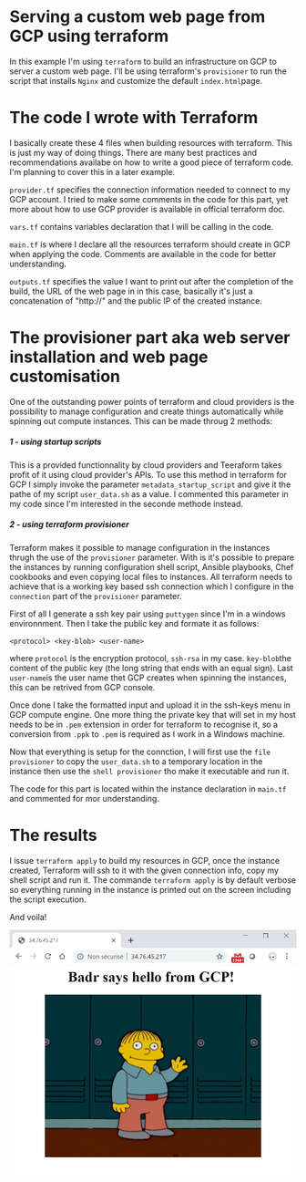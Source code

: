 # Serving a custom web page from GCP using terraform

In this example I'm using `terraform` to build an infrastructure on GCP to server a custom web page.
I'll be using terraform's `provisioner` to run the script that installs `Nginx` and customize the default `index.html`page.

# The code I wrote with Terraform 

I basically create these 4 files when building resources with terraform. This is just my way of doing things. There are many best practices and recommendations availabe on how to write a good piece of terraform code. I'm planning to cover this in a later example.

`provider.tf` specifies the connection information needed to connect to my GCP account. I tried to make some comments in the code for this part, yet more about how to use GCP provider is available in official terraform doc.

`vars.tf` contains variables declaration that I will be calling in the code.

`main.tf` is where I declare all the resources terraform should create in GCP when applying the code. Comments are available in the code for better understanding.

`outputs.tf` specifies the value I want to print out after the completion of the build, the URL of the web page in in this case, basically it's just a concatenation of "http://" and the public IP of the created instance.

# The provisioner part aka web server installation and web page customisation

One of the outstanding power points of terraform and cloud providers is the possibility to manage configuration and create things automatically while spinning out compute instances. This can be made throug 2 methods: 

##### 1 - using startup scripts 

This is a provided functionnality by cloud providers and Teeraform takes profit of it using cloud provider's APIs. To use this method in terraform for GCP I simply invoke the parameter `metadata_startup_script` and give it the pathe of my script `user_data.sh` as a value. I commented this parameter in my code since I'm interested in the seconde methode instead. 

##### 2 - using terraform provisioner

Terraform makes it possible to manage configuration in the instances thrugh the use of the `provisioner` parameter. With is it's possible to prepare the instances by running configuration shell script, Ansible playbooks, Chef cookbooks and even copying local files to instances. All terraform needs to achieve that is a working key based ssh connection which I configure in the `connection` part of the `provisioner` parameter.

First of all I generate a ssh key pair using `puttygen` since I'm in a windows environnment. Then I take the public key and formate it as follows:
```
<protocol> <key-blob> <user-name>
```
where `protocol` is the encryption protocol, `ssh-rsa` in my case. `key-blob`the content of the public key (the long string that ends with an equal sign). Last `user-name`is the user name thet GCP creates when spinning the instances, this can be retrived from GCP console.

Once done I take the formatted input and upload it in the ssh-keys menu in GCP compute engine. One more thing the private key that will set in my host needs to be in `.pem` extension in order for terraform to recognise it, so a conversion from `.ppk` to `.pem` is required as I work in a Windows machine.

Now that everything is setup for the connction, I will first use the `file provisioner` to copy the `user_data.sh` to a temporary location in the instance then use the `shell provisioner` tho make it executable and run it.

The code for this part is located within the instance declaration in `main.tf` and commented for mor understanding. 

# The results

I issue `terraform apply` to build my resources in GCP, once the instance created, Terraform will ssh to it with the given connection info, copy my shell script and run it. The commande `terraform apply` is by default verbose so everything running in the instance is printed out on the screen including the script execution.

And voila!

![screenshot](Capture-GCP.PNG)
